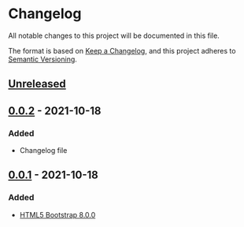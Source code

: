 # Changelog
All notable changes to this project will be documented in this file.

The format is based on [Keep a Changelog](https://keepachangelog.com/en/1.0.0/),
and this project adheres to [Semantic Versioning](https://semver.org/spec/v2.0.0.html).

## [Unreleased]

## [0.0.2] - 2021-10-18
### Added
- Changelog file

## [0.0.1] - 2021-10-18
### Added
- [HTML5 Bootstrap 8.0.0](https://html5boilerplate.com)

[Unreleased]: https://github.com/ArtemNikolaev/keyboard-event-handler/compare/v0.0.2...HEAD
[0.0.2]: https://github.com/ArtemNikolaev/keyboard-event-handler/compare/v0.0.1...v0.0.2
[0.0.1]: https://github.com/ArtemNikolaev/keyboard-event-handler/releases/tag/v0.0.1
